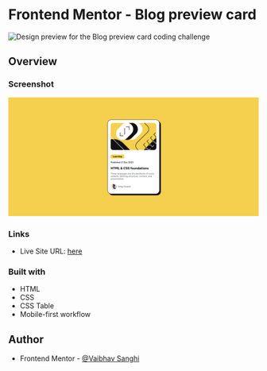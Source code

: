 # Frontend Mentor - Blog preview card

![Design preview for the Blog preview card coding challenge](./design/desktop-preview.jpg)

## Overview

### Screenshot

![](./images/screenshot.png)

### Links

- Live Site URL: [here](https://vaibhav-sanghi.github.io/blog-card-frontendmentor/)

### Built with

- HTML
- CSS
- CSS Table
- Mobile-first workflow

## Author

- Frontend Mentor - [@Vaibhav Sanghi](https://github.com/Vaibhav-Sanghi)
